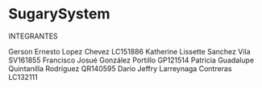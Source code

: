 # SugarySystem


INTEGRANTES

Gerson Ernesto Lopez Chevez LC151886
Katherine Lissette Sanchez Vila SV161855
Francisco Josué González Portillo GP121514
Patricia Guadalupe Quintanilla Rodríguez QR140595
Dario Jeffry Larreynaga Contreras LC132111
